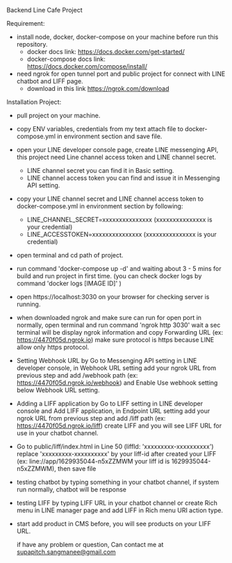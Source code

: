 Backend Line Cafe Project

Requirement:
 - install node, docker, docker-compose on your machine before run this repository.
   - docker docs link: https://docs.docker.com/get-started/
   - docker-compose docs link: https://docs.docker.com/compose/install/
 - need ngrok for open tunnel port and public project for connect with LINE chatbot and LIFF page. 
   - download in this link https://ngrok.com/download

Installation Project:
 - pull project on your machine.
 - copy ENV variables, credentials from my text attach file to docker-compose.yml in environment section and save file.
 - open your LINE developer console page, create LINE messenging API, this project need Line channel access token and LINE channel secret.
   - LINE channel secret you can find it in Basic setting.
   - LINE channel access token you can find and issue it in Messenging API setting.
 - copy your LINE channel secret and LINE channel access token to docker-compose.yml in environment section by following:
   - LINE_CHANNEL_SECRET=xxxxxxxxxxxxxxx (xxxxxxxxxxxxxxx is your credential)
   - LINE_ACCESSTOKEN=xxxxxxxxxxxxxxx (xxxxxxxxxxxxxxx is your credential)
 - open terminal and cd path of project.
 - run command 'docker-compose up -d' and waiting about 3 - 5 mins for build and run project in first time. (you can check docker logs by command 'docker logs [IMAGE ID]' )
 - open https://localhost:3030 on your browser for checking server is running.
 - when downloaded ngrok and make sure can run for open port in normally, open terminal and run command 'ngrok http 3030' wait a sec terminal will be display ngrok information and copy Forwarding URL (ex: https://4470f05d.ngrok.io) make sure protocol is https because LINE allow only https protocol.
 - Setting Webhook URL by Go to Messenging API setting in LINE developer console,
   in Webhook URL setting add your ngrok URL from previous step and add /webhook path (ex: https://4470f05d.ngrok.io/webhook)
   and Enable Use webhook setting below Webhook URL setting.
 - Adding a LIFF application by Go to LIFF setting in LINE developer console and Add LIFF application,
   in Endpoint URL setting add your ngrok URL from previous step and add /liff path (ex: https://4470f05d.ngrok.io/liff)
   create LIFF and you will see LIFF URL for use in your chatbot channel.
 - Go to public/liff/index.html in Line 50 (liffId: 'xxxxxxxxx-xxxxxxxxxx') replace 'xxxxxxxxx-xxxxxxxxxx' by your liff-id after created your LIFF (ex: line://app/1629935044-n5xZZMWM your liff id is 1629935044-n5xZZMWM), then save file
 - testing chatbot by typing something in your chatbot channel, if system run normally, chatbot will be response
 - testing LIFF by typing LIFF URL in your chatbot channel or create Rich menu in LINE manager page and add LIFF in Rich menu URI action type.
 - start add product in CMS before, you will see products on your LIFF URL.

    if have any problem or question, Can contact me at supapitch.sangmanee@gmail.com